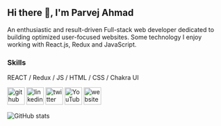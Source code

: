 ## Hi there 👋, I'm Parvej Ahmad
An enthusiastic and result-driven Full-stack web developer dedicated to building optimized user-focused websites. Some technology I enjoy working with React.js, Redux and JavaScript. 

### Skills
REACT / Redux / JS / HTML / CSS / Chakra UI

[<img src='https://cdn.jsdelivr.net/npm/simple-icons@3.0.1/icons/github.svg' alt='github' height='40'>](https://github.com/ahmadparvej)  [<img src='https://cdn.jsdelivr.net/npm/simple-icons@3.0.1/icons/linkedin.svg' alt='linkedin' height='40'>](https://www.linkedin.com/in/https://www.linkedin.com/in/parvej-ahmad-627674207//)  [<img src='https://cdn.jsdelivr.net/npm/simple-icons@3.0.1/icons/twitter.svg' alt='twitter' height='40'>](https://twitter.com/https://twitter.com/codemagzine)  [<img src='https://cdn.jsdelivr.net/npm/simple-icons@3.0.1/icons/youtube.svg' alt='YouTube' height='40'>](https://www.youtube.com/channel/https://www.youtube.com/channel/UCMXGrgs-gXjTHuePYguXu6Q)  [<img src='https://cdn.jsdelivr.net/npm/simple-icons@3.0.1/icons/icloud.svg' alt='website' height='40'>](https://parvej-ahmad-profile.netlify.app/)  

![GitHub stats](https://github-readme-stats.vercel.app/api?username=ahmadparvej&show_icons=true)  

